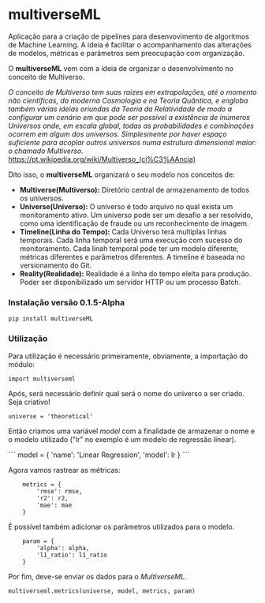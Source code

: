 # multiverseML

Aplicação para a criação de pipelines para desenvovimento de algoritmos de Machine Learning. A ideia é facilitar o acompanhamento das alterações de modelos, métricas e parâmetros sem preocupação com organização.

O <b>multiverseML</b> vem com a ideia de organizar o desenvolvimento no conceito de Multiverso. 

*O conceito de Multiverso tem suas raízes em extrapolações, até o momento não científicas, da moderna Cosmologia e na Teoria Quântica, e engloba também várias ideias oriundas da Teoria da Relatividade de modo a configurar um cenário em que pode ser possível a existência de inúmeros Universos onde, em escala global, todas as probabilidades e combinações ocorrem em algum dos universos. Simplesmente por haver espaço suficiente para acoplar outros universos numa estrutura dimensional maior: o chamado Multiverso.*
<https://pt.wikipedia.org/wiki/Multiverso_(ci%C3%AAncia)>

Dito isso, o <b>multiverseML</b> organizará o seu modelo nos conceitos de:

- <b>Multiverse(Multiverso):</b> Diretório central de armazenamento de todos os universos.
- <b>Universe(Universo):</b> O universo é todo arquivo no qual exista um monitoramento ativo. Um universo pode ser um desafio a ser resolvido, como uma identificação de fraude ou um reconhecimento de imagem.
- <b>Timeline(Linha do Tempo):</b> Cada Universo terá multiplas linhas temporais. Cada linha temporal será uma execução com sucesso do monitoramento. Cada linah temporal pode ter um modelo diferente, métricas diferentes e parâmetros diferentes. A timeline é baseada no versionamento do Git.
- <b>Reality(Realidade):</b> Realidade é a linha do tempo eleita para produção. Poder ser disponibilizado um servidor HTTP ou um processo Batch.


### Instalação versão 0.1.5-Alpha
`pip install multiverseML`

### Utilização

Para utilização é necessário primeiramente, obviamente, a importação do módulo:

`import multiverseml`

Após, será necessário definir qual será o nome do universo a ser criado. Seja criativo!

`universe = 'theoretical'`

Então criamos uma variável <i>model</i> com a finalidade de armazenar o nome e o modelo utilizado ("lr" no exemplo é um modelo de regressão linear).

ˋˋˋ
    model = {
        'name': 'Linear Regression',
        'model': lr
    }
ˋˋˋ

Agora vamos rastrear as métricas:

```
    metrics = {
        'rmse': rmse,
        'r2': r2,
        'mae': mae
    }
```

É possível também adicionar os parâmetros utilizados para o modelo.

```
    param = {
        'alpha': alpha,
        'l1_ratio': l1_ratio
    }
```

Por fim, deve-se enviar os dados para o <i>MultiverseML</i>.

`multiverseml.metrics(universe, model, metrics, param)`
    